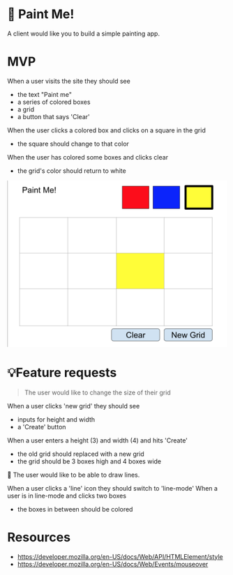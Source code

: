# 🎨 Paint Me! 

A client would like you to build a simple painting app.

# MVP

When a user visits the site they should see
  - the text "Paint me"
  - a series of colored boxes
  - a grid
  - a button that says 'Clear'

When the user clicks a colored box and clicks on a square in the grid
  - the square should change to that color

When the user has colored some boxes and clicks clear
  - the grid's color should return to white

![](assets/asset1.png?raw=true)

# 💡Feature requests

> The user would like to change the size of their grid

When a user clicks 'new grid' they should see
  - inputs for height and width
  - a 'Create' button

When a user enters a height (3) and width (4) and hits 'Create'
  - the old grid should replaced with a new grid
  - the grid should be 3 boxes high and 4 boxes wide

🚀 The user would like to be able to draw lines.

When a user clicks a 'line' icon they should switch to 'line-mode'
When a user is in line-mode and clicks two boxes
  - the boxes in between should be colored

# Resources
- https://developer.mozilla.org/en-US/docs/Web/API/HTMLElement/style
- https://developer.mozilla.org/en-US/docs/Web/Events/mouseover
